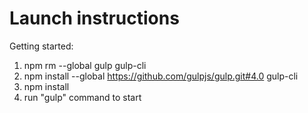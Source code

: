 # Launch instructions

Getting started:

1. npm rm --global gulp gulp-cli
2. npm install --global https://github.com/gulpjs/gulp.git#4.0 gulp-cli
3. npm install
4. run "gulp" command to start